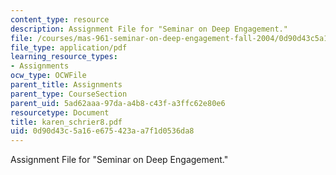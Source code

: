 ```yaml
---
content_type: resource
description: Assignment File for "Seminar on Deep Engagement."
file: /courses/mas-961-seminar-on-deep-engagement-fall-2004/0d90d43c5a16e675423aa7f1d0536da8_karen_schrier8.pdf
file_type: application/pdf
learning_resource_types:
- Assignments
ocw_type: OCWFile
parent_title: Assignments
parent_type: CourseSection
parent_uid: 5ad62aaa-97da-a4b8-c43f-a3ffc62e80e6
resourcetype: Document
title: karen_schrier8.pdf
uid: 0d90d43c-5a16-e675-423a-a7f1d0536da8
---
```

Assignment File for "Seminar on Deep Engagement."

